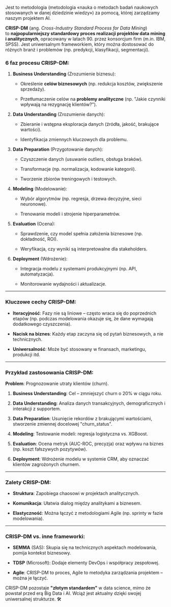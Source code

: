 Jest to metodologia (metodologia «nauka o metodach badań naukowych stosowanych w danej dziedzinie wiedzy») za pomocą, której zarządzamy naszym projektem AI.

**CRISP-DM** (ang. _Cross-Industry Standard Process for Data Mining_) to **najpopularniejszy standardowy proces realizacji projektów data mining i analitycznych**, opracowany w latach 90. przez konsorcjum firm (m.in. IBM, SPSS). Jest uniwersalnym frameworkiem, który można dostosować do różnych branż i problemów (np. predykcji, klasyfikacji, segmentacji).
### **6 faz procesu CRISP-DM**:

1. **Business Understanding** (Zrozumienie biznesu):
    
    - Określenie **celów biznesowych** (np. redukcja kosztów, zwiększenie sprzedaży).
        
    - Przetłumaczenie celów na **problemy analityczne** (np. "Jakie czynniki wpływają na rezygnację klientów?").
        
2. **Data Understanding** (Zrozumienie danych):
    
    - Zbieranie i wstępna eksploracja danych (źródła, jakość, brakujące wartości).
        
    - Identyfikacja zmiennych kluczowych dla problemu.
        
3. **Data Preparation** (Przygotowanie danych):
    
    - Czyszczenie danych (usuwanie outliers, obsługa braków).
        
    - Transformacje (np. normalizacja, kodowanie kategorii).
        
    - Tworzenie zbiorów treningowych i testowych.
        
4. **Modeling** (Modelowanie):
    
    - Wybór algorytmów (np. regresja, drzewa decyzyjne, sieci neuronowe).
        
    - Trenowanie modeli i strojenie hiperparametrów.
        
5. **Evaluation** (Ocena):
    
    - Sprawdzenie, czy model spełnia założenia biznesowe (np. dokładność, ROI).
        
    - Weryfikacja, czy wyniki są interpretowalne dla stakeholders.
        
6. **Deployment** (Wdrożenie):
    
    - Integracja modelu z systemami produkcyjnymi (np. API, automatyzacja).
        
    - Monitorowanie wydajności i aktualizacje.
        

---

### **Kluczowe cechy CRISP-DM**:

- **Iteracyjność**: Fazy nie są liniowe – często wraca się do poprzednich etapów (np. podczas modelowania okazuje się, że dane wymagają dodatkowego czyszczenia).
    
- **Nacisk na biznes**: Każdy etap zaczyna się od pytań biznesowych, a nie technicznych.
    
- **Uniwersalność**: Może być stosowany w finansach, marketingu, produkcji itd.
    

---

### **Przykład zastosowania CRISP-DM**:

**Problem**: Prognozowanie utraty klientów (churn).

1. **Business Understanding**: Cel – zmniejszyć churn o 20% w ciągu roku.
    
2. **Data Understanding**: Analiza danych transakcyjnych, demograficznych i interakcji z supportem.
    
3. **Data Preparation**: Usunięcie rekordów z brakującymi wartościami, stworzenie zmiennej docelowej "churn_status".
    
4. **Modeling**: Testowanie modeli: regresja logistyczna vs. XGBoost.
    
5. **Evaluation**: Ocena metryk (AUC-ROC, precyzja) oraz wpływu na biznes (np. koszt fałszywych pozytywów).
    
6. **Deployment**: Wdrożenie modelu w systemie CRM, aby oznaczać klientów zagrożonych churnem.
    

---

### **Zalety CRISP-DM**:

- **Struktura**: Zapobiega chaosowi w projektach analitycznych.
    
- **Komunikacja**: Ułatwia dialog między analitykami a biznesem.
    
- **Elastyczność**: Można łączyć z metodologiami Agile (np. sprinty w fazie modelowania).
    

---

### **CRISP-DM vs. inne frameworki**:

- **SEMMA** (SAS): Skupia się na technicznych aspektach modelowania, pomija kontekst biznesowy.
    
- **TDSP** (Microsoft): Dodaje elementy DevOps i współpracy zespołowej.
    
- **Agile**: CRISP-DM to proces, Agile to metodyka zarządzania projektem – można je łączyć.
    

CRISP-DM pozostaje **"złotym standardem"** w data science, mimo że powstał przed erą Big Data i AI. Wciąż jest aktualny dzięki swojej uniwersalnej strukturze. 🛠️



